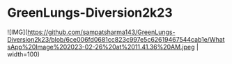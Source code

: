 # GreenLungs-Diversion2k23
![IMG](https://github.com/sampatsharma143/GreenLungs-Diversion2k23/blob/6ce006fd0681cc823c997e5c62619467544cab1e/WhatsApp%20Image%202023-02-26%20at%2011.41.36%20AM.jpeg | width=100)
